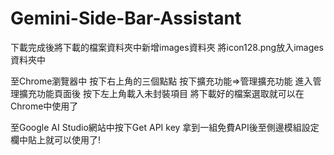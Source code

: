 # Gemini-Side-Bar-Assistant

下載完成後將下載的檔案資料夾中新增images資料夾
將icon128.png放入images資料夾中

至Chrome瀏覽器中
按下右上角的三個點點
按下擴充功能=>管理擴充功能
進入管理擴充功能頁面後
按下左上角載入未封裝項目
將下載好的檔案選取就可以在Chrome中使用了

至Google AI Studio網站中按下Get API key
拿到一組免費API後至側邊模組設定欄中貼上就可以使用了!
